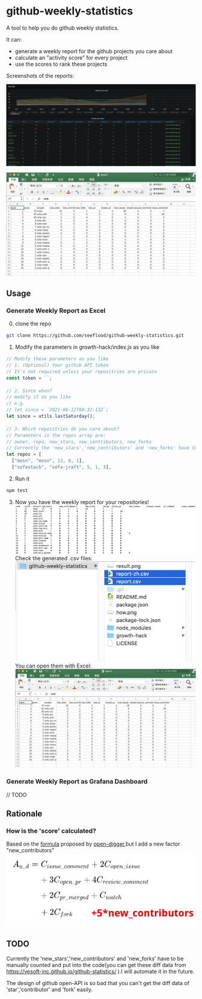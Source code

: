 # github-weekly-statistics

A tool to help you do github weekly statistics.

It can:
- generate a weekly report for the github projects you care about 
- calculate an "activity score" for every project 
- use the scores to rank these projects

Screenshots of the reports:

![](grafana.png)

![excel](excel.png)

## Usage

### Generate Weekly Report as Excel
0. clone the repo
```bash
git clone https://github.com/seeflood/github-weekly-statistics.git
```

1. Modify the parameters in growth-hack/index.js as you like

```javascript
// Modify these parameters as you like
// 1. (Optional) Your github API token
// It's not required unless your repositries are private
const token = ``;

// 2. Since when?
// modify it as you like
// e.g.
// let since = `2021-06-12T00:32:13Z`;
let since = utils.lastSaturday();

// 3. Which repositries do you care about?
// Parameters in the repos array are:
// owner, repo, new_stars, new_contributors, new_forks
// Currently the 'new_stars','new_contributors' and 'new_forks' have to be manually counted and put into the code.
let repos = [
  ["mosn", "mosn", 13, 0, 1],
  ["sofastack", "sofa-jraft", 5, 1, 3],
```

2. Run it

```bash
npm test
```

3. Now you have the weekly report for your repositories!
![result](result.png)
Check the generated .csv files:
![csv](csv.png)
You can open them with Excel:
![excel](excel.png)
### Generate Weekly Report as Grafana Dashboard
// TODO

## Rationale
### How is the 'score' calculated?

Based on the [formula](http://oss.x-lab.info/github-insight-report-2020.pdf) proposed by [open-digger](https://github.com/X-lab2017/open-digger),but I add a new factor "new_contributors"
![how.png](how.png)

## TODO

Currently the 'new_stars','new_contributors' and 'new_forks' have to be manually counted and put into the code(you can get these diff data from https://vesoft-inc.github.io/github-statistics/ ).I will automate it in the future.

The design of github open-API is so bad that you can't get the diff data of 'star','contributor' and 'fork' easily.
